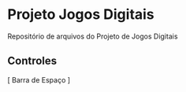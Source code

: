 # Projeto Jogos Digitais
Repositório de arquivos do Projeto de Jogos Digitais

## Controles
[ Barra de Espaço ]
